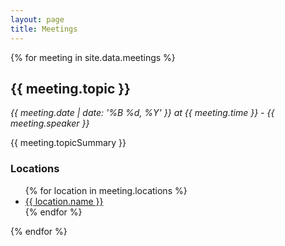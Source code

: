 ```yaml
---
layout: page
title: Meetings
---
```


{% for meeting in site.data.meetings %}
  <div class="meeting" id="meeting-id-{{ meeting.id }}">
    <h2>{{ meeting.topic }}</h2>
    <p><em>{{ meeting.date | date: '%B %d, %Y' }} at {{ meeting.time }} - {{ meeting.speaker }}</em></p>
    <p>{{ meeting.topicSummary }}</p>
    <h3>Locations</h3>
    <ul>
      {% for location in meeting.locations %}<li><a href="{{ location.map_url }}">{{ location.name }}</a></li>
      {% endfor %}</ul>
  </div>
{% endfor %}
